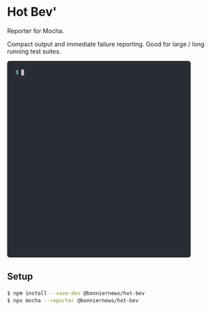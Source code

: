 # Hot Bev'

Reporter for Mocha.

Compact output and immediate failure reporting. Good for large / long running test suites.

<img src="./demo.gif?raw=true" alt="Demo" width="430" height="460">

## Setup

```sh
$ npm install --save-dev @bonniernews/hot-bev
$ npx mocha --reporter @bonniernews/hot-bev
```
